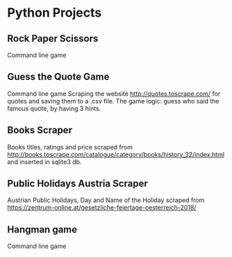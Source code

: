 # Python Projects

## Rock Paper Scissors
Command line game

## Guess the Quote Game
Command line game 
Scraping the website http://quotes.toscrape.com/ for quotes and saving them to a .csv file. The game logic: guess who said the famous quote, by having 3 hints. 


## Books Scraper
Books titles, ratings and price scraped from http://books.toscrape.com/catalogue/category/books/history_32/index.html and inserted in sqlite3 db.

## Public Holidays Austria Scraper
Austrian Public Holidays, Day and Name of the Holiday scraped from https://zentrum-online.at/gesetzliche-feiertage-oesterreich-2018/ 

## Hangman game
Command line game